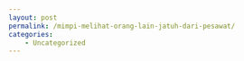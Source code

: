```yaml
---
layout: post
permalink: /mimpi-melihat-orang-lain-jatuh-dari-pesawat/
categories:
    - Uncategorized
---
```


